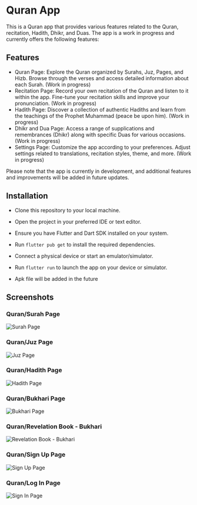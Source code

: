 # Quran App

This is a Quran app that provides various features related to the Quran, recitation, Hadith, Dhikr, and Duas. The app is a work in progress and currently offers the following features:

## Features

- Quran Page: Explore the Quran organized by Surahs, Juz, Pages, and Hizb. Browse through the verses and access detailed information about each Surah. (Work in progress)
- Recitation Page: Record your own recitation of the Quran and listen to it within the app. Fine-tune your recitation skills and improve your pronunciation. (Work in progress)
- Hadith Page: Discover a collection of authentic Hadiths and learn from the teachings of the Prophet Muhammad (peace be upon him). (Work in progress)
- Dhikr and Dua Page: Access a range of supplications and remembrances (Dhikr) along with specific Duas for various occasions. (Work in progress)
- Settings Page: Customize the app according to your preferences. Adjust settings related to translations, recitation styles, theme, and more. (Work in progress)

Please note that the app is currently in development, and additional features and improvements will be added in future updates.

## Installation

- Clone this repository to your local machine.
- Open the project in your preferred IDE or text editor.
- Ensure you have Flutter and Dart SDK installed on your system.
- Run `flutter pub get` to install the required dependencies.
- Connect a physical device or start an emulator/simulator.
- Run `flutter run` to launch the app on your device or simulator.

- Apk file will be added in the future

## Screenshots 

### Quran/Surah Page
![Surah Page](screenshots\surah_page.jpg)

### Quran/Juz Page
![Juz Page](screenshots\juz_page.jpg)

### Quran/Hadith Page
![Hadith Page](screenshots\hadith_page.jpg)

### Quran/Bukhari Page
![Bukhari Page](screenshots\bukhari_page.jpg)

### Quran/Revelation Book - Bukhari 
![Revelation Book - Bukhari](screenshots\revelation_book_bukhari_page.jpg)

### Quran/Sign Up Page
![Sign Up Page](screenshots\sign_up_page.jpg)

### Quran/Log In Page
![Sign In Page](screenshots\log_in_page.jpg)